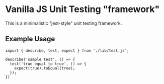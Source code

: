 # Vanilla JS Unit Testing "framework"

This is a minimalistic "jest-style" unit testing framework.

## Example Usage

```
import { describe, test, expect } from './lib/test.js';

describe('sample test', () => {
  test('true equal to true', () => {
    expect(true).toEqual(true);
  });
})
```